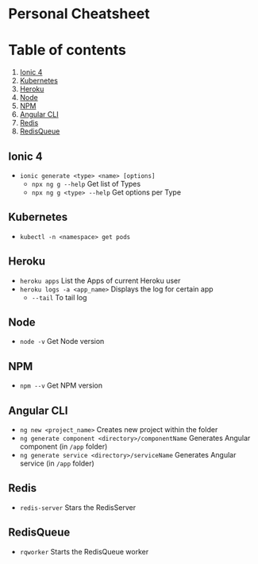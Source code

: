 # Personal Cheatsheet

# Table of contents
1. [Ionic 4](#ionic-4)
1. [Kubernetes](#kubernetes)
1. [Heroku](#heroku)
1. [Node](#node)
1. [NPM](#npm)
1. [Angular CLI](#angular-cli)
1. [Redis](#redis)
1. [RedisQueue](#redisqueue)

## Ionic 4
- `ionic generate <type> <name> [options]`
  - `npx ng g --help` Get list of Types
  - `npx ng g <type> --help` Get options per Type
  
## Kubernetes
- `kubectl -n <namespace> get pods`

## Heroku
- `heroku apps` List the Apps of current Heroku user
- `heroku logs -a <app_name>` Displays the log for certain app
  - `--tail` To tail log
  
## Node
- `node -v` Get Node version

## NPM
- `npm --v` Get NPM version

## Angular CLI
- `ng new <project_name>` Creates new project within the folder
- `ng generate component <directory>/componentName` Generates Angular component (in `/app` folder)
- `ng generate service <directory>/serviceName` Generates Angular service (in `/app` folder)

## Redis
- `redis-server` Stars the RedisServer

## RedisQueue
- `rqworker` Starts the RedisQueue worker
